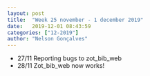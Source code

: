 ```yaml
---
layout: post
title:  "Week 25 november - 1 december 2019"
date:   2019-12-01 08:43:59
categories: ["12-2019"]
author: "Nelson Gonçalves"
---
```


* 27/11 Reporting bugs to zot_bib_web
* 28/11 Zot_bib_web now works!
